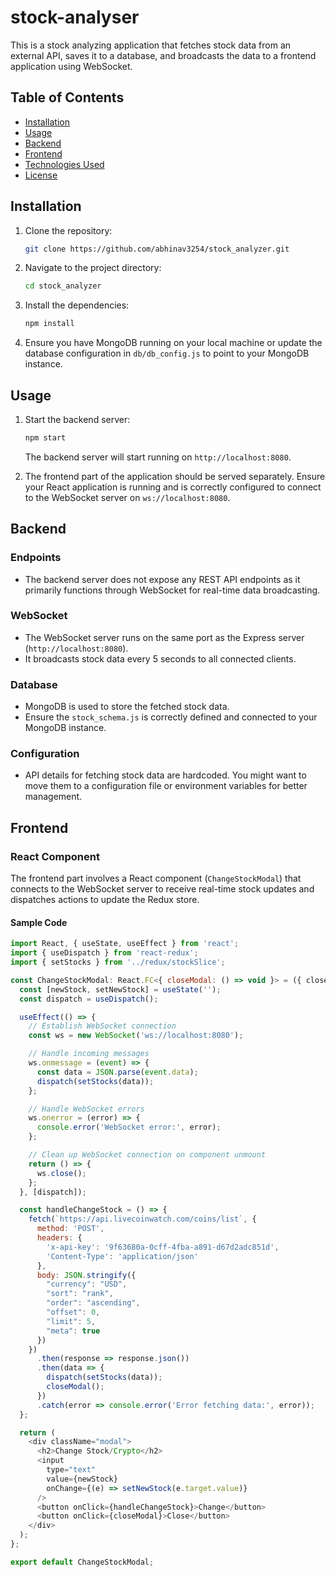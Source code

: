 # stock-analyser

This is a stock analyzing application that fetches stock data from an external API, saves it to a database, and broadcasts the data to a frontend application using WebSocket.

## Table of Contents

- [Installation](#installation)
- [Usage](#usage)
- [Backend](#backend)
- [Frontend](#frontend)
- [Technologies Used](#technologies-used)
- [License](#license)

## Installation

1. Clone the repository:

    ```bash
    git clone https://github.com/abhinav3254/stock_analyzer.git
    ```

2. Navigate to the project directory:

    ```bash
    cd stock_analyzer
    ```

3. Install the dependencies:

    ```bash
    npm install
    ```

4. Ensure you have MongoDB running on your local machine or update the database configuration in `db/db_config.js` to point to your MongoDB instance.

## Usage

1. Start the backend server:

    ```bash
    npm start
    ```

    The backend server will start running on `http://localhost:8080`.

2. The frontend part of the application should be served separately. Ensure your React application is running and is correctly configured to connect to the WebSocket server on `ws://localhost:8080`.

## Backend

### Endpoints

- The backend server does not expose any REST API endpoints as it primarily functions through WebSocket for real-time data broadcasting.

### WebSocket

- The WebSocket server runs on the same port as the Express server (`http://localhost:8080`).
- It broadcasts stock data every 5 seconds to all connected clients.

### Database

- MongoDB is used to store the fetched stock data.
- Ensure the `stock_schema.js` is correctly defined and connected to your MongoDB instance.

### Configuration

- API details for fetching stock data are hardcoded. You might want to move them to a configuration file or environment variables for better management.

## Frontend

### React Component

The frontend part involves a React component (`ChangeStockModal`) that connects to the WebSocket server to receive real-time stock updates and dispatches actions to update the Redux store.

#### Sample Code

```javascript
import React, { useState, useEffect } from 'react';
import { useDispatch } from 'react-redux';
import { setStocks } from '../redux/stockSlice';

const ChangeStockModal: React.FC<{ closeModal: () => void }> = ({ closeModal }) => {
  const [newStock, setNewStock] = useState('');
  const dispatch = useDispatch();

  useEffect(() => {
    // Establish WebSocket connection
    const ws = new WebSocket('ws://localhost:8080');

    // Handle incoming messages
    ws.onmessage = (event) => {
      const data = JSON.parse(event.data);
      dispatch(setStocks(data));
    };

    // Handle WebSocket errors
    ws.onerror = (error) => {
      console.error('WebSocket error:', error);
    };

    // Clean up WebSocket connection on component unmount
    return () => {
      ws.close();
    };
  }, [dispatch]);

  const handleChangeStock = () => {
    fetch(`https://api.livecoinwatch.com/coins/list`, {
      method: 'POST',
      headers: {
        'x-api-key': '9f63680a-0cff-4fba-a891-d67d2adc851d',
        'Content-Type': 'application/json'
      },
      body: JSON.stringify({
        "currency": "USD",
        "sort": "rank",
        "order": "ascending",
        "offset": 0,
        "limit": 5,
        "meta": true
      })
    })
      .then(response => response.json())
      .then(data => {
        dispatch(setStocks(data));
        closeModal();
      })
      .catch(error => console.error('Error fetching data:', error));
  };

  return (
    <div className="modal">
      <h2>Change Stock/Crypto</h2>
      <input
        type="text"
        value={newStock}
        onChange={(e) => setNewStock(e.target.value)}
      />
      <button onClick={handleChangeStock}>Change</button>
      <button onClick={closeModal}>Close</button>
    </div>
  );
};

export default ChangeStockModal;

